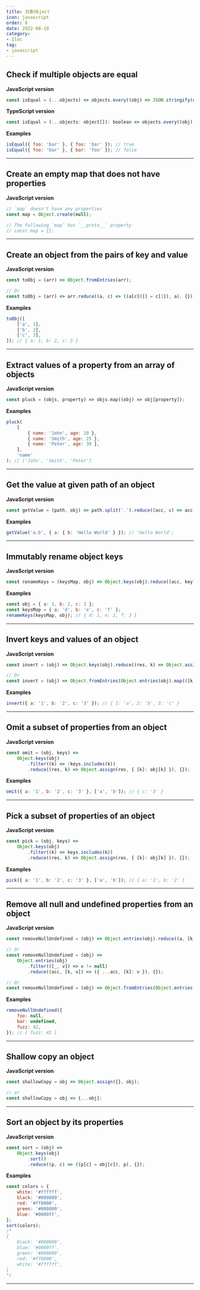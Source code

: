 ```yaml
---
title: 对象Object
icon: javascript
order: 8
date: 2022-08-10
category:
- 1loc
tag:
- javascript
---
```



## Check if multiple objects are equal


**JavaScript version**

```js
const isEqual = (...objects) => objects.every((obj) => JSON.stringify(obj) === JSON.stringify(objects[0]));
```

**TypeScript version**

```js
const isEqual = (...objects: object[]): boolean => objects.every((obj) => JSON.stringify(obj) === JSON.stringify(objects[0]));
```

**Examples**

```js
isEqual({ foo: 'bar' }, { foo: 'bar' }); // true
isEqual({ foo: 'bar' }, { bar: 'foo' }); // false
```
---

## Create an empty map that does not have properties


**JavaScript version**

```js
// `map` doesn't have any properties
const map = Object.create(null);

// The following `map` has `__proto__` property
// const map = {};
```
---

## Create an object from the pairs of key and value


**JavaScript version**

```js
const toObj = (arr) => Object.fromEntries(arr);

// Or
const toObj = (arr) => arr.reduce((a, c) => ((a[c[0]] = c[1]), a), {});
```

**Examples**

```js
toObj([
    ['a', 1],
    ['b', 2],
    ['c', 3],
]); // { a: 1, b: 2, c: 3 }
```
---

## Extract values of a property from an array of objects


**JavaScript version**

```js
const pluck = (objs, property) => objs.map((obj) => obj[property]);
```

**Examples**

```js
pluck(
    [
        { name: 'John', age: 20 },
        { name: 'Smith', age: 25 },
        { name: 'Peter', age: 30 },
    ],
    'name'
); // ['John', 'Smith', 'Peter']
```
---

## Get the value at given path of an object


**JavaScript version**

```js
const getValue = (path, obj) => path.split('.').reduce((acc, c) => acc && acc[c], obj);
```

**Examples**

```js
getValue('a.b', { a: { b: 'Hello World' } }); // 'Hello World';
```
---

## Immutably rename object keys


**JavaScript version**

```js
const renameKeys = (keysMap, obj) => Object.keys(obj).reduce((acc, key) => ({ ...acc, ...{ [keysMap[key] || key]: obj[key] } }), {});
```

**Examples**

```js
const obj = { a: 1, b: 2, c: 3 };
const keysMap = { a: 'd', b: 'e', c: 'f' };
renameKeys(keysMap, obj); // { d: 1, e: 2, f: 3 }
```
---

## Invert keys and values of an object


**JavaScript version**

```js
const invert = (obj) => Object.keys(obj).reduce((res, k) => Object.assign(res, { [obj[k]]: k }), {});

// Or
const invert = (obj) => Object.fromEntries(Object.entries(obj).map(([k, v]) => [v, k]));
```

**Examples**

```js
invert({ a: '1', b: '2', c: '3' }); // { 1: 'a', 2: 'b', 3: 'c' }
```
---

## Omit a subset of properties from an object


**JavaScript version**

```js
const omit = (obj, keys) =>
    Object.keys(obj)
        .filter((k) => !keys.includes(k))
        .reduce((res, k) => Object.assign(res, { [k]: obj[k] }), {});
```

**Examples**

```js
omit({ a: '1', b: '2', c: '3' }, ['a', 'b']); // { c: '3' }
```
---

## Pick a subset of properties of an object


**JavaScript version**

```js
const pick = (obj, keys) =>
    Object.keys(obj)
        .filter((k) => keys.includes(k))
        .reduce((res, k) => Object.assign(res, { [k]: obj[k] }), {});
```

**Examples**

```js
pick({ a: '1', b: '2', c: '3' }, ['a', 'b']); // { a: '1', b: '2' }
```
---

## Remove all null and undefined properties from an object


**JavaScript version**

```js
const removeNullUndefined = (obj) => Object.entries(obj).reduce((a, [k, v]) => (v == null ? a : ((a[k] = v), a)), {});

// Or
const removeNullUndefined = (obj) =>
    Object.entries(obj)
        .filter(([_, v]) => v != null)
        .reduce((acc, [k, v]) => ({ ...acc, [k]: v }), {});

// Or
const removeNullUndefined = (obj) => Object.fromEntries(Object.entries(obj).filter(([_, v]) => v != null));
```

**Examples**

```js
removeNullUndefined({
    foo: null,
    bar: undefined,
    fuzz: 42,
}); // { fuzz: 42 }
```
---

## Shallow copy an object


**JavaScript version**

```js
const shallowCopy = obj => Object.assign({}, obj);

// or
const shallowCopy = obj => {...obj};
```
---

## Sort an object by its properties


**JavaScript version**

```js
const sort = (obj) =>
    Object.keys(obj)
        .sort()
        .reduce((p, c) => ((p[c] = obj[c]), p), {});
```

**Examples**

```js
const colors = {
    white: '#ffffff',
    black: '#000000',
    red: '#ff0000',
    green: '#008000',
    blue: '#0000ff',
};
sort(colors);
/*
{
    black: '#000000',
    blue: '#0000ff',
    green: '#008000',
    red: '#ff0000',
    white: '#ffffff',
}
*/
```
---

